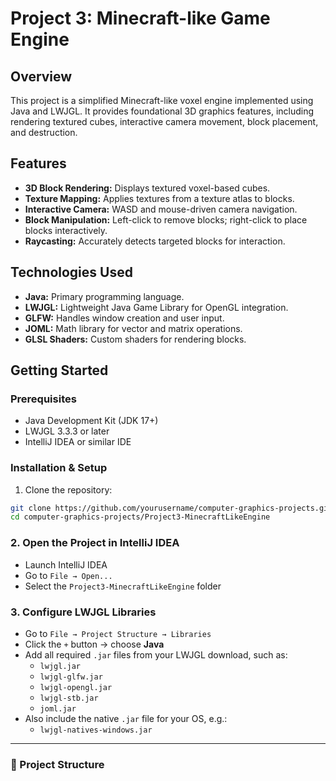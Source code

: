 # Project 3: Minecraft-like Game Engine

## Overview
This project is a simplified Minecraft-like voxel engine implemented using Java and LWJGL. It provides foundational 3D graphics features, including rendering textured cubes, interactive camera movement, block placement, and destruction.

## Features
- **3D Block Rendering:** Displays textured voxel-based cubes.
- **Texture Mapping:** Applies textures from a texture atlas to blocks.
- **Interactive Camera:** WASD and mouse-driven camera navigation.
- **Block Manipulation:** Left-click to remove blocks; right-click to place blocks interactively.
- **Raycasting:** Accurately detects targeted blocks for interaction.

## Technologies Used
- **Java:** Primary programming language.
- **LWJGL:** Lightweight Java Game Library for OpenGL integration.
- **GLFW:** Handles window creation and user input.
- **JOML:** Math library for vector and matrix operations.
- **GLSL Shaders:** Custom shaders for rendering blocks.

## Getting Started

### Prerequisites
- Java Development Kit (JDK 17+)
- LWJGL 3.3.3 or later
- IntelliJ IDEA or similar IDE

### Installation & Setup
1. Clone the repository:
```bash
git clone https://github.com/yourusername/computer-graphics-projects.git
cd computer-graphics-projects/Project3-MinecraftLikeEngine
```
### 2. Open the Project in IntelliJ IDEA

- Launch IntelliJ IDEA  
- Go to `File → Open...`  
- Select the `Project3-MinecraftLikeEngine` folder

### 3. Configure LWJGL Libraries

- Go to `File → Project Structure → Libraries`  
- Click the `+` button → choose **Java**  
- Add all required `.jar` files from your LWJGL download, such as:
  - `lwjgl.jar`
  - `lwjgl-glfw.jar`
  - `lwjgl-opengl.jar`
  - `lwjgl-stb.jar`
  - `joml.jar`
- Also include the native `.jar` file for your OS, e.g.:
  - `lwjgl-natives-windows.jar`

---

### 📁 Project Structure

